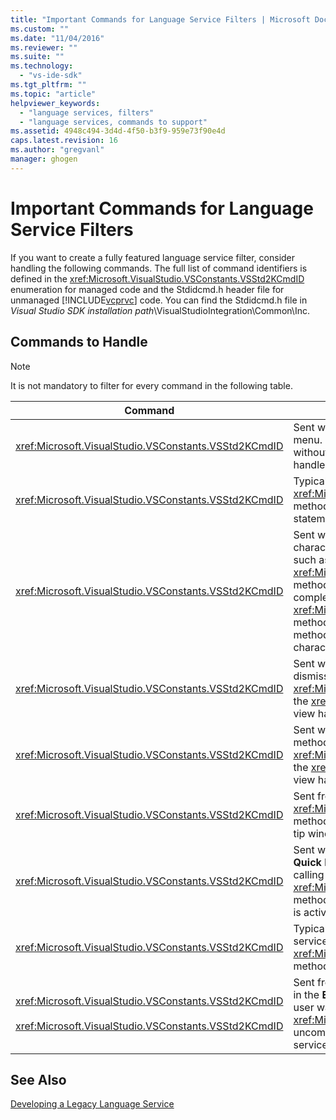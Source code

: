 ```yaml
---
title: "Important Commands for Language Service Filters | Microsoft Docs"
ms.custom: ""
ms.date: "11/04/2016"
ms.reviewer: ""
ms.suite: ""
ms.technology: 
  - "vs-ide-sdk"
ms.tgt_pltfrm: ""
ms.topic: "article"
helpviewer_keywords: 
  - "language services, filters"
  - "language services, commands to support"
ms.assetid: 4948c494-3d4d-4f50-b3f9-959e73f90e4d
caps.latest.revision: 16
ms.author: "gregvanl"
manager: ghogen
---
```

# Important Commands for Language Service Filters
If you want to create a fully featured language service filter, consider handling the following commands. The full list of command identifiers is defined in the <xref:Microsoft.VisualStudio.VSConstants.VSStd2KCmdID> enumeration for managed code and the Stdidcmd.h header file for unmanaged [!INCLUDE[vcprvc](../../code-quality/includes/vcprvc_md.md)] code. You can find the Stdidcmd.h file in *Visual Studio SDK installation path*\VisualStudioIntegration\Common\Inc.  
  
## Commands to Handle  
  
> [!NOTE]
>  It is not mandatory to filter for every command in the following table.  
  
|Command|Description|  
|-------------|-----------------|  
|<xref:Microsoft.VisualStudio.VSConstants.VSStd2KCmdID>|Sent when the user right-clicks. This command indicates that it is time to provide a shortcut menu. If you do not handle this command, the text editor provides a default shortcut menu without any language-specific commands. To include your own commands on this menu, handle the command and display a shortcut menu yourself.|  
|<xref:Microsoft.VisualStudio.VSConstants.VSStd2KCmdID>|Typically sent when the user types CTRL+J. Call the <xref:Microsoft.VisualStudio.TextManager.Interop.IVsTextView.UpdateCompletionStatus%2A> method on the <xref:Microsoft.VisualStudio.TextManager.Interop.IVsTextView> to show the statement completion box.|  
|<xref:Microsoft.VisualStudio.VSConstants.VSStd2KCmdID>|Sent when the user types a character. Monitor this command to determine when a trigger character is typed and to provide statement completion, method tips, and text markers, such as syntax coloring, brace matching, and error markers. Call the <xref:Microsoft.VisualStudio.TextManager.Interop.IVsTextView.UpdateCompletionStatus%2A> method on the <xref:Microsoft.VisualStudio.TextManager.Interop.IVsTextView> for statement completion and the <xref:Microsoft.VisualStudio.TextManager.Interop.IVsMethodTipWindow.SetMethodData%2A> method on the <xref:Microsoft.VisualStudio.TextManager.Interop.IVsMethodTipWindow> for method tips. To support text markers, monitor this command to determine whether the character being typed requires that you update your markers.|  
|<xref:Microsoft.VisualStudio.VSConstants.VSStd2KCmdID>|Sent when the user types the Enter key. Monitor this command to determine when to dismiss a method tip window by calling the <xref:Microsoft.VisualStudio.TextManager.Interop.IVsMethodData.OnDismiss%2A> method on the <xref:Microsoft.VisualStudio.TextManager.Interop.IVsMethodData>. By default, the text view handles this command.|  
|<xref:Microsoft.VisualStudio.VSConstants.VSStd2KCmdID>|Sent when the user types the Backspace key. Monitor to determine when to dismiss a method tip window by calling the <xref:Microsoft.VisualStudio.TextManager.Interop.IVsMethodData.OnDismiss%2A> method on the <xref:Microsoft.VisualStudio.TextManager.Interop.IVsMethodData>. By default, the text view handles this command.|  
|<xref:Microsoft.VisualStudio.VSConstants.VSStd2KCmdID>|Sent from a menu or a shortcut key. Call the <xref:Microsoft.VisualStudio.TextManager.Interop.IVsTextView.UpdateTipWindow%2A> method on the <xref:Microsoft.VisualStudio.TextManager.Interop.IVsTextView> to update the tip window with the parameter information.|  
|<xref:Microsoft.VisualStudio.VSConstants.VSStd2KCmdID>|Sent when the user hovers over a variable or positions the cursor on a variable and selects **Quick Info** from **IntelliSense** in the **Edit** menu. Return the type of the variable in a tip by calling the <xref:Microsoft.VisualStudio.TextManager.Interop.IVsTextView.UpdateTipWindow%2A> method on the <xref:Microsoft.VisualStudio.TextManager.Interop.IVsTextView>. If debugging is active, the tip should also show the value of the variable.|  
|<xref:Microsoft.VisualStudio.VSConstants.VSStd2KCmdID>|Typically sent when the user types CTRL+SPACEBAR. This command tells the language service to call the <xref:Microsoft.VisualStudio.TextManager.Interop.IVsTextView.UpdateCompletionStatus%2A> method on the <xref:Microsoft.VisualStudio.TextManager.Interop.IVsTextView>.|  
|<xref:Microsoft.VisualStudio.VSConstants.VSStd2KCmdID><br /><br /> <xref:Microsoft.VisualStudio.VSConstants.VSStd2KCmdID>|Sent from a menu, typically **Comment Selection** or **Uncomment Selection** from **Advanced** in the **Edit** menu. <xref:Microsoft.VisualStudio.VSConstants.VSStd2KCmdID> indicates that the user wants to comment out the selected text; <xref:Microsoft.VisualStudio.VSConstants.VSStd2KCmdID> indicates that the user wants to uncomment the selected text. These commands can be implemented only by the language service.|  
  
## See Also  
 [Developing a Legacy Language Service](../../extensibility/internals/developing-a-legacy-language-service.md)